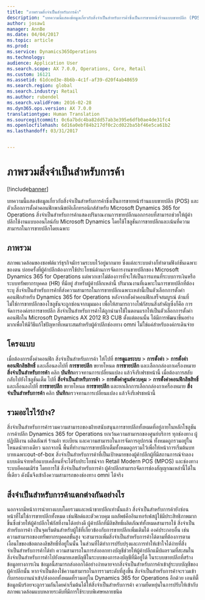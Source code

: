 ```yaml
---
title: "ภาพรวมสิ่งจำเป็นสำหรับการค้า"
description: "บทความนี้แสดงข้อมูลเกี่ยวกับสิ่งจำเป็นสำหรับการค้าซึ่งเป็นการขายหน้าร้านแบบขายปลีก (POS) และตัวเลือกการตั้งค่าคอนฟิกพาณิชย์อิเล็กทรอนิกส์สำหรับ Microsoft Dynamics 365 for Operations สิ่งจำเป็นสำหรับการค้าแสดงปริมาณงานการขายปลีกนอกกรอบที่สามารถช่วยให้ผู้ค้าปลีกใช้งานแบบออนไลน์กับ Microsoft Dynamics โดยใช้โซลูชันการขายปลีกและเน้นที่ความสามารถในการขายปลีกโดยเฉพาะ"
author: josaw1
manager: AnnBe
ms.date: 04/04/2017
ms.topic: article
ms.prod: 
ms.service: Dynamics365Operations
ms.technology: 
audience: Application User
ms.search.scope: AX 7.0.0, Operations, Core, Retail
ms.custom: 16121
ms.assetid: 61dced3e-8b6b-4c1f-af39-d20f4ab48659
ms.search.region: global
ms.search.industry: Retail
ms.author: rubendel
ms.search.validFrom: 2016-02-28
ms.dyn365.ops.version: AX 7.0.0
translationtype: Human Translation
ms.sourcegitcommit: 0c6a7bdc4ba82dd57ab3e395e6dfb0ae4de31fc4
ms.openlocfilehash: 6d16a0ebf84b217df0c2cd022ba5bf46e5ca61b2
ms.lasthandoff: 03/31/2017


---
```


# <a name="commerce-essentials-overview"></a>ภาพรวมสิ่งจำเป็นสำหรับการค้า

[!include[banner](includes/banner.md)]


บทความนี้แสดงข้อมูลเกี่ยวกับสิ่งจำเป็นสำหรับการค้าซึ่งเป็นการขายหน้าร้านแบบขายปลีก (POS) และตัวเลือกการตั้งค่าคอนฟิกพาณิชย์อิเล็กทรอนิกส์สำหรับ Microsoft Dynamics 365 for Operations สิ่งจำเป็นสำหรับการค้าแสดงปริมาณงานการขายปลีกนอกกรอบที่สามารถช่วยให้ผู้ค้าปลีกใช้งานแบบออนไลน์กับ Microsoft Dynamics โดยใช้โซลูชันการขายปลีกและเน้นที่ความสามารถในการขายปลีกโดยเฉพาะ 

<a name="overview"></a>ภาพรวม
--------

สภาพแวดล้อมของซอฟต์แวร์ธุรกิจมักรวมระบบไว้อยู่มากมาย ซึ่งแต่ละระบบต่างก็ทำตามฟังก์ชันเฉพาะของตน บ่อยครั้งที่ผู้ค้าปลีกต้องการใช้ประโยชน์ด้านการจัดการงานขายปลีกของ Microsoft Dynamics 365 for Operations แต่พวกเขาไม่ต้องการที่จะให้เป็นการแทนที่ระบบการเงินหรือระบบทรัพยากรบุคคล (HR) ที่มีอยู่ สำหรับผู้ค้าปลีกเหล่านี้ ปริมาณงานที่เฉพาะในการขายปลีกที่ต้องระบุ สิ่งจำเป็นสำหรับการค้าที่ส่งความสามารถในการขายปลีกเฉพาะเหล่านี้เป็นตัวเลือกการตั้งค่าคอนฟิกสำหรับ Dynamics 365 for Operations หลังจากตั้งค่าคอนฟิกเสร็จสมบูรณ์ ด้านที่ไม่ใช่การขายปลีกของโซลูชันจะถูกซ่อนจากมุมมอง เพื่อให้สามารถวางโฟกัสบนสิ่งสำคัญซึ่งก็คือ การจัดการองค์กรการขายปลีก สิ่งจำเป็นสำหรับการค้าได้ถูกนำมาใช้ในตอนแรกให้เป็นตัวเลือกการตั้งค่าคอนฟิกใน Microsoft Dynamics AX 2012 R3 CU8 ตั้งแต่ตอนนั้น ได้มีการพัฒนาขึ้นอย่างมากเพื่อให้มีวิธีแก้ไขปัญหาที่เหมาะสมสำหรับผู้ค้าปลีกช่องทาง omni ไม่ใช่แค่สำหรับองค์กรเดินจ่าย

## <a name="configuration"></a>โครงแบบ
เมื่อต้องการตั้งค่าคอนฟิก สิ่งจำเป็นสำหรับการค้า ให้ไปที่ **การดูแลระบบ** &gt; **การตั้งค่า** &gt; **การตั้งค่าคอนฟิกลิขสิทธิ์** และเลื่อนลงไปที่ **การขายปลีก** ขยายโหนด **การขายปลีก** และเลือกกล่องกาเครื่องหมาย **สิ่งจำเป็นสำหรับการค้า** คลิก **บันทึก**ตรวจทานการเปลี่ยนแปลง แล้วจึงรีเฟรชหน้านี้ เมื่อต้องการสลับกลับไปยังโซลูชันเต็ม ไปที่ **สิ่งจำเป็นสำหรับการค้า** &gt; **การตั้งค่าศูนย์ควบคุม** &gt; **การตั้งค่าคอนฟิกลิขสิทธิ์** และเลื่อนลงไปที่ **การขายปลีก** ขยายโหนด **การขายปลีก** และยกเลิกการเลือกกล่องกาเครื่องหมาย **สิ่งจำเป็นสำหรับการค้า** คลิก **บันทึก**ตรวจทานการเปลี่ยนแปลง แล้วจึงรีเฟรชหน้านี้

## <a name="what-is-included"></a>รวมอะไรไว้บ้าง?
สิ่งจำเป็นสำหรับการค้ารวมความสามารถของฝ่ายสนับสนุนการขายปลีกทั้งหมดที่อยู่ภายในหลักโซลูชันการค้าปลีก Dynamics 365 for Operations ยกเว้นความสามารถของศูนย์บริการ ทุกช่องทาง ผู้ปฏิบัติงาน ผลิตภัณฑ์ ร้านค้า ทะเบียน และความสามารถในการจัดการอุปกรณ์ ทั้งหมดถูกรวมอยู่ในโหนดนำทางเดียว นอกจากนี้ พื้นที่ทำงานการขายปลีกเต็มทั้งหมดถูกรวมไว้เพื่อให้หน้าการเริ่มต้นบทบาทเฉพาะout-of-box สิ่งจำเป็นสำหรับการค้าที่เป็นเป้าหมายของผู้ค้าปลีกผู้ที่มีสถานการณ์จำลองแบบเดินจ่ายหรือแบบเคลื่อนที่จะได้รับประโยชน์จาก Retail Modern POS (MPOS) และช่องทางระบบอีคอมเมิร์ซ โดยการใช้ สิ่งจำเป็นสำหรับการค้า ผู้ค้าปลีกสามารถจัดการช่องสัญญาณเหล่านี้ได้ในที่เดียว ดังนั้นจึงเข้าถึงความสามารถของช่องทาง omni ได้จริง

## <a name="how-is-commerce-essentials-different"></a>สิ่งจำเป็นสำหรับการค้าแตกต่างกันอย่างไร
นอกจากมีหน้าการนำทางแบบโดยรวมและหน้าขายปลีกเท่านั้นแล้ว สิ่งจำเป็นสำหรับการค้ายังซ่อนหน้าที่ไม่ใช่การขายปลีกทั้งหมด เช่นฟิลด์และตัวควบคุม ผลลัพธ์คืออินเทอร์เฟสผู้ใช้มีประสิทธิภาพมากขึ้นซึ่งช่วยให้ผู้ค้าปลีกโฟกัสที่งานได้อย่างดี ผู้ค้าปลีกที่มีลิขสิทธิ์ผลิตภัณฑ์ทั้งหมดสามารถใช้ สิ่งจำเป็นสำหรับการค้า เป็นจุดเริ่มต้นสำหรับผู้ใช้ที่เกี่ยวข้องกับการขายปลีกเพิ่มเติมได้ องค์ประกอบอื่น เช่นความสามารถของทรัพยากรบุคคลขั้นสูง จะสามารถเพิ่มสิ่งจำเป็นสำหรับการค้าได้ตามที่ต้องการตามเงื่อนไขของข้อตกลงลิขสิทธิ์ที่อยู่ในนั้น ในส่วนที่ได้ทำการปรับปรุงและการทำให้เข้าใจได้ง่ายที่สิ่งจำเป็นสำหรับการค้าได้ทำ ความสามารถในการส่งออกทางบัญชีช่วยให้ผู้ค้าปลีกแม็ปผลรวมที่สะสมในสิ่งจำเป็นสำหรับการค้าไปยังหมายเลขบัญชีในระบบของการลงบัญชีที่มีอยู่ได้ ในระบบขายปลีกที่สร้างข้อมูลทางการเงิน ข้อมูลนี้สามารถส่งออกได้อย่างง่ายดายจากสิ่งจำเป็นสำหรับการค้าเข้าสู่ระบบบัญชีของผู้ค้าปลีกนั้น หากจำเป็นต้องใช้ความสามารถในการรวมระดับที่สูงขึ้น สิ่งจำเป็นสำหรับการค้าจะรวมเข้ากับกรอบงานนำเข้า/ส่งออกทั้งหมดที่รวมอยู่ใน Dynamics 365 for Operations อีกด้วย เอนทิตี้ข้อมูลนับร้อยจะถูกรวมกันโดยค่าเริ่มต้นได้ให้สิ่งจำเป็นสำหรับการค้า ความยืดหยุ่นในการปรับให้เข้ากับสภาพแวดล้อมแบบหลายระดับที่มีการใช้ระบบพิเศษหลายชนิด





